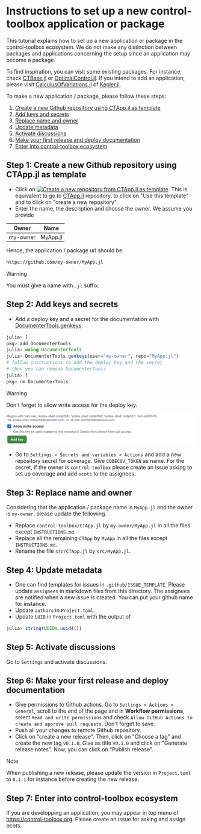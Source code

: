 # Instructions to set up a new control-toolbox application or package

This tutorial explains how to set up a new application or package in the control-toolbox ecosystem.
We do not make any distinction between packages and applications concerning the setup since an application may become a package.

To find inspiration, you can visit some existing packages. For instance, check 
[CTBase.jl](https://github.com/control-toolbox/CTBase.jl)
or [OptimalControl.jl](https://github.com/control-toolbox/OptimalControl.jl).
If you intend to add an application, please visit
[CalculusOfVariations.jl](https://github.com/control-toolbox/calculus_of_variations)
of [Kepler.jl](https://github.com/control-toolbox/kepler).

To make a new application / package, please follow these steps:

1. [Create a new Github repository using CTApp.jl as template](#step-1-create-a-new-github-repository-using-ctappjl-as-template)
2. [Add keys and secrets](#step-2-add-keys-and-secrets)
3. [Replace name and owner](#step-3-replace-name-and-owner)
4. [Update metadata](#step-4-update-metadata)
5. [Activate discussions](#step-5-activate-discussions)
6. [Make your first release and deploy documentation](#step-6-make-your-first-release-and-deploy-documentation)
7. [Enter into control-toolbox ecosystem](#step-7-enter-into-control-toolbox-ecosystem)

## Step 1: Create a new Github repository using CTApp.jl as template

- Click on [![Create a new repository from CTApp.jl as template](https://img.shields.io/badge/create_a_new_repository_from-CTApp.jl_template-darkgreen)](https://github.com/new?template_name=CTApp.jl&template_owner=control-toolbox). 
This is equivalent to go to 
[CTApp.jl](https://github.com/control-toolbox/CTApp.jl) repository, 
to click on "Use this template" and to click on "create a new repository". 
- Enter the name, the description and choose the owner. We assume you provide

| Owner    | Name     |
| :------: | :------: | 
| my-owner | MyApp.jl |
 
Hence, the application / package url should be:

```bash
https://github.com/my-owner/MyApp.jl
```

>[!WARNING]
> You must give a name with `.jl` suffix.

## Step 2: Add keys and secrets

- Add a deploy key and a secret for the documentation with [DocumenterTools.genkeys](https://documenter.juliadocs.org/stable/lib/public/#DocumenterTools.genkeys):

```julia
julia> ]
pkg> add DocumenterTools
julia> using DocumenterTools
julia> DocumenterTools.genkeys(user="my-owner", repo="MyApp.jl")
# follow instructions to add the deploy key and the secret
# then you can remove DocumenterTools
julia> ]
pkg> rm DocumenterTools
```

> [!WARNING]
> Don't forget to allow write access for the deploy key.

<picture>
  <source media="(prefers-color-scheme: dark)" srcset="https://raw.githubusercontent.com/control-toolbox/control-toolbox.github.io/main/assets/img/allow_write_access_dark.png">
  <source media="(prefers-color-scheme: light)" srcset="https://raw.githubusercontent.com/control-toolbox/control-toolbox.github.io/main/assets/img/allow_write_access_light.png">
  <img alt="Allow write access." src="https://raw.githubusercontent.com/control-toolbox/control-toolbox.github.io/main/assets/img/allow_write_access_light.png">
</picture>

<br>

- Go to `Settings > Secrets and variables > Actions` and add a new repository secret for coverage. Give `CODECOV_TOKEN` as name. For the secret, if the owner is `control-toolbox` please create an issue asking to set up coverage and add `ocots` to the assignees.

## Step 3: Replace name and owner

Considering that the application / package name is `MyApp.jl` and the owner 
is `my-owner`, please update the following.

- Replace `control-toolbox/CTApp.jl` by `my-owner/MyApp.jl` in all the files
except `INSTRUCTIONS.md`.
- Replace all the remaining `CTApp` by `MyApp` in all the files except `INSTRUCTIONS.md`.
- Rename the file `src/CTApp.jl` by `src/MyApp.jl`.

## Step 4: Update metadata

- One can find templates for issues in `.github/ISSUE_TEMPLATE`.
Please update `assignees` in markdown files from this directory. The assignees are notified when a new issue is created. You can put your github name for instance.
- Update `authors` in `Project.toml`.
- Update `UUID` in `Project.toml` with the output of
```julia
julia> string(UUIDs.uuid4())
```

## Step 5: Activate discussions

Go to `Settings` and activate discussions.

## Step 6: Make your first release and deploy documentation

- Give permissions to Github actions. Go to `Settings > Actions > General`,
scroll to the end of the page and in **Workflow permissions**, select 
`Read and write permissions` and check `Allow GitHub Actions to create and approve pull requests`. Don't forget to save.
- Push all your changes to remote Github repository.
- Click on "create a new release". Then, click on "Choose a tag" and create the 
new tag `v0.1.0`. Give as title `v0.1.0` and click on "Generate release notes".
Now, you can click on "Publish release".

>[!NOTE]
> When publishing a new release, please update the version in `Project.toml`
to `0.1.1` for instance before creating the new release.

## Step 7: Enter into control-toolbox ecosystem

If you are developping an application, you may appear in top menu of
https://control-toolbox.org. Please create an issue for asking and assign
ocots.